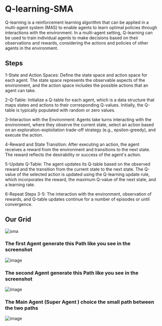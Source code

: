 # Q-learning-SMA

Q-learning is a reinforcement learning algorithm that can be applied in a multi-agent system (MAS) to enable agents to learn optimal policies through interactions with the environment. In a multi-agent setting, Q-learning can be used to train individual agents to make decisions based on their observations and rewards, considering the actions and policies of other agents in the environment.
## Steps
1-State and Action Spaces: Define the state space and action space for each agent. The state space represents the observable aspects of the environment, and the action space includes the possible actions that an agent can take.

2-Q-Table: Initialize a Q-table for each agent, which is a data structure that maps states and actions to their corresponding Q-values. Initially, the Q-table is typically populated with random or zero values.

3-Interaction with the Environment: Agents take turns interacting with the environment, where they observe the current state, select an action based on an exploration-exploitation trade-off strategy (e.g., epsilon-greedy), and execute the action.

4-Reward and State Transition: After executing an action, the agent receives a reward from the environment and transitions to the next state. The reward reflects the desirability or success of the agent's action.

5-Update Q-Table: The agent updates its Q-table based on the observed reward and the transition from the current state to the next state. The Q-value of the selected action is updated using the Q-learning update rule, which incorporates the reward, the maximum Q-value of the next state, and a learning rate.

6-Repeat Steps 3-5: The interaction with the environment, observation of rewards, and Q-table updates continue for a number of episodes or until convergence.
## Our Grid
![sma](https://github.com/MouhtaramSoufiane/Qlearning-SMA/assets/104082651/cbbf6a48-7034-4c09-ad90-50a042898159)

### The first Agent generate this Path like you see in the screenshot 
![image](https://github.com/MouhtaramSoufiane/Qlearning-SMA/assets/104082651/84f92f5f-2270-4e6c-b250-3a690d8b6ad8)
### The second Agent generate this Path like you see in the screenshot 
![image](https://github.com/MouhtaramSoufiane/Qlearning-SMA/assets/104082651/b25d4626-1fd9-46a1-ae0c-d755bfab505b)
### The Main Agent (Super Agent ) choice the small path between the two paths
![image](https://github.com/MouhtaramSoufiane/Qlearning-SMA/assets/104082651/bb583225-5210-4fe4-aec1-598a74ad3d28)
